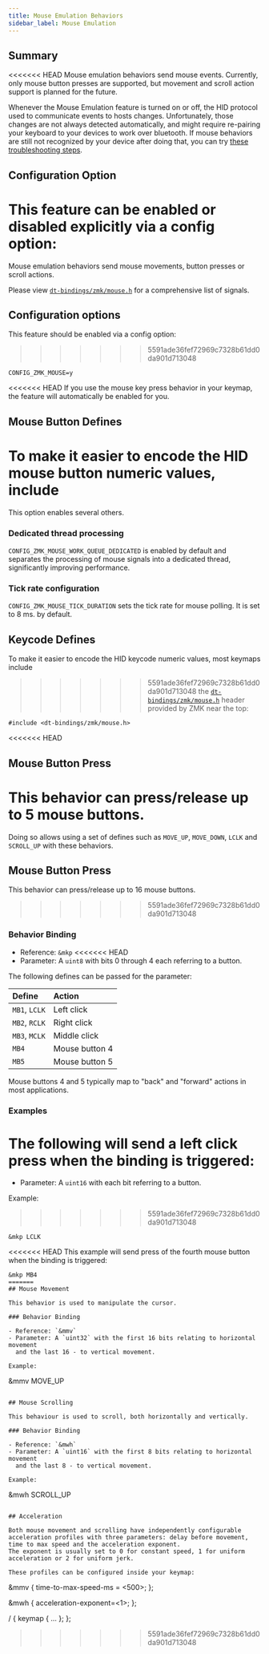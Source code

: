 ```yaml
---
title: Mouse Emulation Behaviors
sidebar_label: Mouse Emulation
---
```


## Summary

<<<<<<< HEAD
Mouse emulation behaviors send mouse events. Currently, only mouse button presses are supported, but movement
and scroll action support is planned for the future.

Whenever the Mouse Emulation feature is turned on or off, the HID protocol used to communicate events to hosts changes. Unfortunately, those changes are not always detected automatically, and might require re-pairing your keyboard to your devices to work over bluetooth. If mouse behaviors are still not recognized by your device after doing that, you can try [these troubleshooting steps](../features/bluetooth.md#windows-connected-but-not-working).

## Configuration Option

This feature can be enabled or disabled explicitly via a config option:
=======
Mouse emulation behaviors send mouse movements, button presses or scroll actions.

Please view [`dt-bindings/zmk/mouse.h`](https://github.com/zmkfirmware/zmk/blob/main/app/include/dt-bindings/zmk/mouse.h) for a comprehensive list of signals.

## Configuration options

This feature should be enabled via a config option:
>>>>>>> 5591ade36fef72969c7328b61dd0da901d713048

```
CONFIG_ZMK_MOUSE=y
```

<<<<<<< HEAD
If you use the mouse key press behavior in your keymap, the feature will automatically be enabled for you.

## Mouse Button Defines

To make it easier to encode the HID mouse button numeric values, include
=======
This option enables several others.

### Dedicated thread processing

`CONFIG_ZMK_MOUSE_WORK_QUEUE_DEDICATED` is enabled by default and separates the processing of mouse signals into a dedicated thread, significantly improving performance.

### Tick rate configuration

`CONFIG_ZMK_MOUSE_TICK_DURATION` sets the tick rate for mouse polling. It is set to 8 ms. by default.

## Keycode Defines

To make it easier to encode the HID keycode numeric values, most keymaps include
>>>>>>> 5591ade36fef72969c7328b61dd0da901d713048
the [`dt-bindings/zmk/mouse.h`](https://github.com/zmkfirmware/zmk/blob/main/app/include/dt-bindings/zmk/mouse.h) header
provided by ZMK near the top:

```
#include <dt-bindings/zmk/mouse.h>
```

<<<<<<< HEAD
## Mouse Button Press

This behavior can press/release up to 5 mouse buttons.
=======
Doing so allows using a set of defines such as `MOVE_UP`, `MOVE_DOWN`, `LCLK` and `SCROLL_UP` with these behaviors.

## Mouse Button Press

This behavior can press/release up to 16 mouse buttons.
>>>>>>> 5591ade36fef72969c7328b61dd0da901d713048

### Behavior Binding

- Reference: `&mkp`
<<<<<<< HEAD
- Parameter: A `uint8` with bits 0 through 4 each referring to a button.

The following defines can be passed for the parameter:

| Define        | Action         |
| :------------ | :------------- |
| `MB1`, `LCLK` | Left click     |
| `MB2`, `RCLK` | Right click    |
| `MB3`, `MCLK` | Middle click   |
| `MB4`         | Mouse button 4 |
| `MB5`         | Mouse button 5 |

Mouse buttons 4 and 5 typically map to "back" and "forward" actions in most applications.

### Examples

The following will send a left click press when the binding is triggered:
=======
- Parameter: A `uint16` with each bit referring to a button.

Example:
>>>>>>> 5591ade36fef72969c7328b61dd0da901d713048

```
&mkp LCLK
```

<<<<<<< HEAD
This example will send press of the fourth mouse button when the binding is triggered:

```
&mkp MB4
=======
## Mouse Movement

This behavior is used to manipulate the cursor.

### Behavior Binding

- Reference: `&mmv`
- Parameter: A `uint32` with the first 16 bits relating to horizontal movement
  and the last 16 - to vertical movement.

Example:

```
&mmv MOVE_UP
```

## Mouse Scrolling

This behaviour is used to scroll, both horizontally and vertically.

### Behavior Binding

- Reference: `&mwh`
- Parameter: A `uint16` with the first 8 bits relating to horizontal movement
  and the last 8 - to vertical movement.

Example:

```
&mwh SCROLL_UP
```

## Acceleration

Both mouse movement and scrolling have independently configurable acceleration profiles with three parameters: delay before movement, time to max speed and the acceleration exponent.
The exponent is usually set to 0 for constant speed, 1 for uniform acceleration or 2 for uniform jerk.

These profiles can be configured inside your keymap:

```
&mmv {
    time-to-max-speed-ms = <500>;
};

&mwh {
    acceleration-exponent=<1>;
};

/ {
    keymap {
        ...
    };
};
>>>>>>> 5591ade36fef72969c7328b61dd0da901d713048
```
